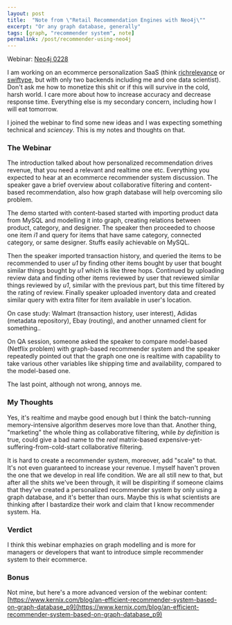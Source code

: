 ```yaml
---
layout: post
title:  "Note from \"Retail Recommendation Engines with Neo4j\""
excerpt: "Or any graph database, generally"
tags: [graph, "recommender system", note]
permalink: /post/recommender-using-neo4j
---
```


Webinar: [Neo4j 0228](https://info.neo4j.com/0228-register.html)

I am working on an ecommerce personalization SaaS (think [richrelevance](https://www.richrelevance.com/) or [swiftype](https://swiftype.com/), but with only two backends including me and one data scientist). Don't ask me how to monetize this shit or if this will survive in the cold, harsh world. I care more about how to increase accuracy and decrease response time. Everything else is my secondary concern, including how I will eat tomorrow.

I joined the webinar to find some new ideas and I was expecting something technical and *sciencey*. This is my notes and thoughts on that.

### The Webinar

The introduction talked about how personalized recommendation drives revenue, that you need a relevant and realtime one etc. Everything you expected to hear at an ecommerce recommender system discussion. The speaker gave a brief overview about collaborative filtering and content-based recommendation, also how graph database will help overcoming silo problem.

The demo started with content-based started with importing product data from MySQL and modelling it into graph, creating relations between product, category, and designer. The speaker then proceeded to choose one item *i1* and query for items that have same category, connected category, or same designer. Stuffs easily achievable on MySQL.

Then the speaker imported transaction history, and queried the items to be recommended to user *u1* by finding other items bought by user that bought similar things bought by *u1* which is like three hops. Continued by uploading review data and finding other items reviewed by user that reviewed similar things reviewed by *u1*, similar with the previous part, but this time filtered by the rating of review. Finally speaker uploaded inventory data and created similar query with extra filter for item available in user's location.

On case study: Walmart (transaction history, user interest), Adidas (metadata repository), Ebay (routing), and another unnamed client for something..

On QA session, someone asked the speaker to compare model-based (Netflix problem) with graph-based recommender system and the speaker repeatedly pointed out that the graph one one is realtime with capability to take various other variables like shipping time and availability, compared to the model-based one.

The last point, although not wrong, annoys me.

### My Thoughts

Yes, it's realtime and maybe good enough but I think the batch-running memory-intensive algorithm deserves more love than that. Another thing, "marketing" the whole thing as collaborative filtering, while *by definition* is true, could give a bad name to the *real* matrix-based expensive-yet-suffering-from-cold-start collaborative filtering.

It is hard to create a recommender system, moreover, add "scale" to that. It's not even guaranteed to increase your revenue. I myself haven't proven the one that we develop in real life condition. We are all still new to that, but after all the shits we've been through, it will be dispiriting if someone claims that they've created a personalized recommender system by only using a graph database, and it's better than ours. Maybe this is what scientists are thinking after I bastardize their work and claim that I know recommender system. Ha.

### Verdict

I think this webinar emphazies on graph modelling and is more for managers or developers that want to introduce simple recommender system to their ecommerce.

### Bonus

Not mine, but here's a more advanced version of the webinar content: [https://www.kernix.com/blog/an-efficient-recommender-system-based-on-graph-database_p9](https://www.kernix.com/blog/an-efficient-recommender-system-based-on-graph-database_p9)